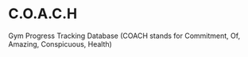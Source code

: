 # C.O.A.C.H
Gym Progress Tracking Database (COACH stands for Commitment, Of, Amazing, Conspicuous, Health) 
